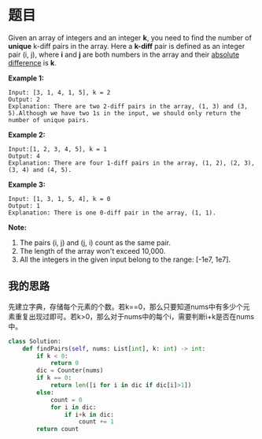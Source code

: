 # 题目

Given an array of integers and an integer **k**, you need to find the number of **unique** k-diff pairs in the array. Here a **k-diff** pair is defined as an integer pair (i, j), where **i** and **j** are both numbers in the array and their [absolute difference](https://en.wikipedia.org/wiki/Absolute_difference) is **k**.

**Example 1:**

```
Input: [3, 1, 4, 1, 5], k = 2
Output: 2
Explanation: There are two 2-diff pairs in the array, (1, 3) and (3, 5).Although we have two 1s in the input, we should only return the number of unique pairs.
```



**Example 2:**

```
Input:[1, 2, 3, 4, 5], k = 1
Output: 4
Explanation: There are four 1-diff pairs in the array, (1, 2), (2, 3), (3, 4) and (4, 5).
```



**Example 3:**

```
Input: [1, 3, 1, 5, 4], k = 0
Output: 1
Explanation: There is one 0-diff pair in the array, (1, 1).
```



**Note:**

1. The pairs (i, j) and (j, i) count as the same pair.
2. The length of the array won't exceed 10,000.
3. All the integers in the given input belong to the range: [-1e7, 1e7].

## 我的思路

先建立字典，存储每个元素的个数。若k==0，那么只要知道nums中有多少个元素重复出现过即可。若k>0，那么对于nums中的每个i，需要判断i+k是否在nums中。

```python
class Solution:
    def findPairs(self, nums: List[int], k: int) -> int:
        if k < 0:
            return 0
        dic = Counter(nums)
        if k == 0:
            return len([i for i in dic if dic[i]>1])
        else:
            count = 0
            for i in dic:
                if i+k in dic:
                    count += 1
        return count
```

